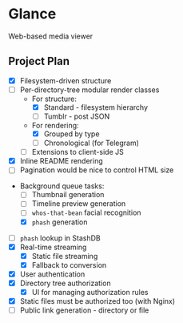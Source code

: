 # Glance

Web-based media viewer

## Project Plan

* [x] Filesystem-driven structure
* [ ] Per-directory-tree modular render classes
  * For structure:
    * [x] Standard - filesystem hierarchy
    * [ ] Tumblr - post JSON
  * For rendering:
    * [x] Grouped by type
    * [ ] Chronological (for Telegram)
  * [ ] Extensions to client-side JS
* [x] Inline README rendering
* [ ] Pagination would be nice to control HTML size
* Background queue tasks:
  * [ ] Thumbnail generation
  * [ ] Timeline preview generation
  * [ ] `whos-that-bean` facial recognition
  * [x] `phash` generation
* [ ] `phash` lookup in StashDB
* [x] Real-time streaming
  * [x] Static file streaming
  * [x] Fallback to conversion
* [x] User authentication
* [x] Directory tree authorization
  * [x] UI for managing authorization rules
* [x] Static files must be authorized too (with Nginx)
* [ ] Public link generation - directory or file
